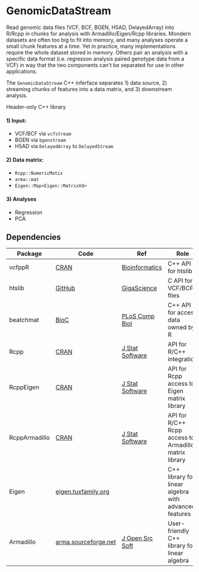 

# GenomicDataStream
 Read genomic data files (VCF, BCF, BGEN, H5AD, DelayedArray) into R/Rcpp in chunks for analysis with Armadillo/Eigen/Rcpp libraries.  Mondern datasets are often too big to fit into memory, and many analyses operate a small chunk features at a time.  Yet in practice, many implementations require the whole dataset stored in memory.  Others pair an analysis with a specific data format (i.e. regresson analysis paired genotype data from a VCF) in way that the two components can't be separated for use in other applications. 
 
 The `GenomicDataStream` C++ inferface separates 1) data source, 2) streaming chunks of features into a data matrix, and 3) downstream analysis.  
 
 
Header-only C++ library

#### 1) Input:
  
 - VCF/BCF via `vcfstream`
 - BGEN via `bgenstream`
 - H5AD via `DelayedArray` to `DelayedStream`
  
#### 2) Data matrix:
 
 - `Rcpp::NumericMatix`
 - `arma::mat`
 - `Eigen::Map<Eigen::MatrixXd>`
 
#### 3) Analyses
 - Regression
 - PCA

 
 

## Dependencies

| Package  | Code | Ref | Role |
| -------- | ------- | ------- | ------- |
| vcfppR  | [CRAN](https://cran.r-project.org/package=vcfppR) | [Bioinformatics](https://doi.org/10.1093/bioinformatics/btae049)  | C++ API for htslib  |
| htslib  | [GitHub](https://github.com/samtools/htslib) | [GigaScience](https://doi.org/10.1093/gigascience/giab007)  | C API for VCF/BCF files |
| beatchmat  | [BioC](https://bioconductor.org/packages/beachmat/) | [PLoS Comp Biol](https://doi.org/10.1371/journal.pcbi.1006135)  | C++ API for access data owned by R |
|Rcpp| [CRAN](https://cran.r-project.org/package=Rcpp)| [J Stat Software](https://doi.org/10.18637/jss.v040.i08) |  API for R/C++ integration
|RcppEigen|[CRAN](https://cran.r-project.org/package=RcppEigen) | [J Stat Software](https://doi.org/10.18637/jss.v052.i05) | API for Rcpp access to Eigen matrix library
|RcppArmadillo|[CRAN](https://cran.r-project.org/package=RcppArmadillo)| [J Stat Software](https://doi.org/10.18637/jss.v040.i08) | API for R/C++ Rcpp access to Armadillo matrix library
|Eigen|[eigen.tuxfamily.org](eigen.tuxfamily.org) | |C++ library for linear algebra with advanced features
|Armadillo| [arma.sourceforge.net](https://arma.sourceforge.net) | [J Open Src Soft](https://doi.org/10.21105/joss.00026) | User-friendly C++ library for linear algebra





	
	
